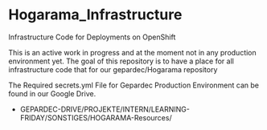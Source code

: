 # Hogarama_Infrastructure
Infrastructure Code for Deployments on OpenShift

This is an active work in progress and at the moment not in any production environment yet. 
The goal of this repository is to have a place for all infrastructure code that for our gepardec/Hogarama repository

The Required secrets.yml File for Gepardec Production Environment can be found in our Google Drive. 
* GEPARDEC-DRIVE/PROJEKTE/INTERN/LEARNING-FRIDAY/SONSTIGES/HOGARAMA-Resources/